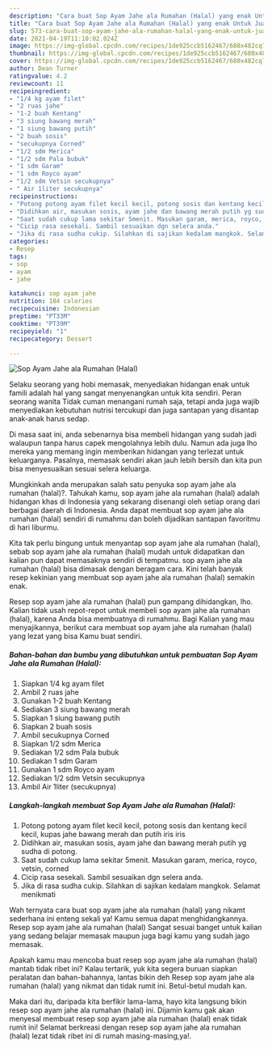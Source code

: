 ```yaml
---
description: "Cara buat Sop Ayam Jahe ala Rumahan (Halal) yang enak Untuk Jualan"
title: "Cara buat Sop Ayam Jahe ala Rumahan (Halal) yang enak Untuk Jualan"
slug: 573-cara-buat-sop-ayam-jahe-ala-rumahan-halal-yang-enak-untuk-jualan
date: 2021-04-19T11:10:02.024Z
image: https://img-global.cpcdn.com/recipes/1de925ccb5162467/680x482cq70/sop-ayam-jahe-ala-rumahan-halal-foto-resep-utama.jpg
thumbnail: https://img-global.cpcdn.com/recipes/1de925ccb5162467/680x482cq70/sop-ayam-jahe-ala-rumahan-halal-foto-resep-utama.jpg
cover: https://img-global.cpcdn.com/recipes/1de925ccb5162467/680x482cq70/sop-ayam-jahe-ala-rumahan-halal-foto-resep-utama.jpg
author: Dean Turner
ratingvalue: 4.2
reviewcount: 11
recipeingredient:
- "1/4 kg ayam filet"
- "2 ruas jahe"
- "1-2 buah Kentang"
- "3 siung bawang merah"
- "1 siung bawang putih"
- "2 buah sosis"
- "secukupnya Corned"
- "1/2 sdm Merica"
- "1/2 sdm Pala bubuk"
- "1 sdm Garam"
- "1 sdm Royco ayam"
- "1/2 sdm Vetsin secukupnya"
- " Air 1liter secukupnya"
recipeinstructions:
- "Potong potong ayam filet kecil kecil, potong sosis dan kentang kecil kecil, kupas jahe bawang merah dan putih iris iris"
- "Didihkan air, masukan sosis, ayam jahe dan bawang merah putih yg sudha di potong."
- "Saat sudah cukup lama sekitar 5menit. Masukan garam, merica, royco, vetsin, corned"
- "Cicip rasa sesekali. Sambil sesuaikan dgn selera anda."
- "Jika di rasa sudha cukip. Silahkan di sajikan kedalam mangkok. Selamat menikmati"
categories:
- Resep
tags:
- sop
- ayam
- jahe

katakunci: sop ayam jahe 
nutrition: 184 calories
recipecuisine: Indonesian
preptime: "PT33M"
cooktime: "PT39M"
recipeyield: "1"
recipecategory: Dessert

---
```



![Sop Ayam Jahe ala Rumahan (Halal)](https://img-global.cpcdn.com/recipes/1de925ccb5162467/680x482cq70/sop-ayam-jahe-ala-rumahan-halal-foto-resep-utama.jpg)

Selaku seorang yang hobi memasak, menyediakan hidangan enak untuk famili adalah hal yang sangat menyenangkan untuk kita sendiri. Peran seorang  wanita Tidak cuman menangani rumah saja, tetapi anda juga wajib menyediakan kebutuhan nutrisi tercukupi dan juga santapan yang disantap anak-anak harus sedap.

Di masa  saat ini, anda sebenarnya bisa membeli hidangan yang sudah jadi walaupun tanpa harus capek mengolahnya lebih dulu. Namun ada juga lho mereka yang memang ingin memberikan hidangan yang terlezat untuk keluarganya. Pasalnya, memasak sendiri akan jauh lebih bersih dan kita pun bisa menyesuaikan sesuai selera keluarga. 



Mungkinkah anda merupakan salah satu penyuka sop ayam jahe ala rumahan (halal)?. Tahukah kamu, sop ayam jahe ala rumahan (halal) adalah hidangan khas di Indonesia yang sekarang disenangi oleh setiap orang dari berbagai daerah di Indonesia. Anda dapat membuat sop ayam jahe ala rumahan (halal) sendiri di rumahmu dan boleh dijadikan santapan favoritmu di hari liburmu.

Kita tak perlu bingung untuk menyantap sop ayam jahe ala rumahan (halal), sebab sop ayam jahe ala rumahan (halal) mudah untuk didapatkan dan kalian pun dapat memasaknya sendiri di tempatmu. sop ayam jahe ala rumahan (halal) bisa dimasak dengan beragam cara. Kini telah banyak resep kekinian yang membuat sop ayam jahe ala rumahan (halal) semakin enak.

Resep sop ayam jahe ala rumahan (halal) pun gampang dihidangkan, lho. Kalian tidak usah repot-repot untuk membeli sop ayam jahe ala rumahan (halal), karena Anda bisa membuatnya di rumahmu. Bagi Kalian yang mau menyajikannya, berikut cara membuat sop ayam jahe ala rumahan (halal) yang lezat yang bisa Kamu buat sendiri.

<!--inarticleads1-->

##### Bahan-bahan dan bumbu yang dibutuhkan untuk pembuatan Sop Ayam Jahe ala Rumahan (Halal):

1. Siapkan 1/4 kg ayam filet
1. Ambil 2 ruas jahe
1. Gunakan 1-2 buah Kentang
1. Sediakan 3 siung bawang merah
1. Siapkan 1 siung bawang putih
1. Siapkan 2 buah sosis
1. Ambil secukupnya Corned
1. Siapkan 1/2 sdm Merica
1. Sediakan 1/2 sdm Pala bubuk
1. Sediakan 1 sdm Garam
1. Gunakan 1 sdm Royco ayam
1. Sediakan 1/2 sdm Vetsin secukupnya
1. Ambil  Air 1liter (secukupnya)




<!--inarticleads2-->

##### Langkah-langkah membuat Sop Ayam Jahe ala Rumahan (Halal):

1. Potong potong ayam filet kecil kecil, potong sosis dan kentang kecil kecil, kupas jahe bawang merah dan putih iris iris
1. Didihkan air, masukan sosis, ayam jahe dan bawang merah putih yg sudha di potong.
1. Saat sudah cukup lama sekitar 5menit. Masukan garam, merica, royco, vetsin, corned
1. Cicip rasa sesekali. Sambil sesuaikan dgn selera anda.
1. Jika di rasa sudha cukip. Silahkan di sajikan kedalam mangkok. Selamat menikmati




Wah ternyata cara buat sop ayam jahe ala rumahan (halal) yang nikamt sederhana ini enteng sekali ya! Kamu semua dapat menghidangkannya. Resep sop ayam jahe ala rumahan (halal) Sangat sesuai banget untuk kalian yang sedang belajar memasak maupun juga bagi kamu yang sudah jago memasak.

Apakah kamu mau mencoba buat resep sop ayam jahe ala rumahan (halal) mantab tidak ribet ini? Kalau tertarik, yuk kita segera buruan siapkan peralatan dan bahan-bahannya, lantas bikin deh Resep sop ayam jahe ala rumahan (halal) yang nikmat dan tidak rumit ini. Betul-betul mudah kan. 

Maka dari itu, daripada kita berfikir lama-lama, hayo kita langsung bikin resep sop ayam jahe ala rumahan (halal) ini. Dijamin kamu gak akan menyesal membuat resep sop ayam jahe ala rumahan (halal) enak tidak rumit ini! Selamat berkreasi dengan resep sop ayam jahe ala rumahan (halal) lezat tidak ribet ini di rumah masing-masing,ya!.

